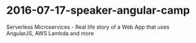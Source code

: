# 2016-07-17-speaker-angular-camp
Serverless Microservices - Real life story of a Web App that uses AngularJS, AWS Lambda and more
